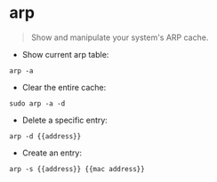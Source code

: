 # arp

> Show and manipulate your system's ARP cache.

- Show current arp table:

`arp -a`

- Clear the entire cache:

`sudo arp -a -d`

- Delete a specific entry:

`arp -d {{address}}`

- Create an entry:

`arp -s {{address}} {{mac address}}`
